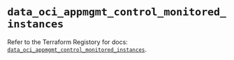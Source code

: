 # `data_oci_appmgmt_control_monitored_instances`

Refer to the Terraform Registory for docs: [`data_oci_appmgmt_control_monitored_instances`](https://registry.terraform.io/providers/oracle/oci/6.18.0/docs/data-sources/appmgmt_control_monitored_instances).
